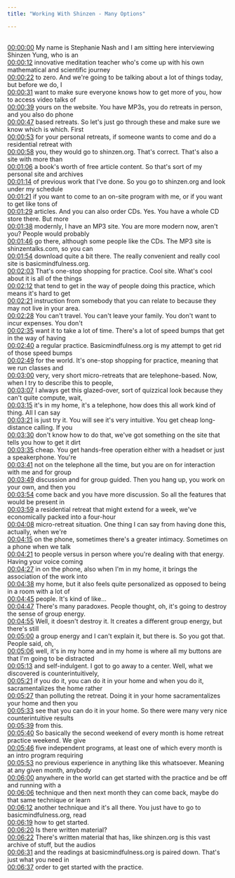```yaml
---
title: "Working With Shinzen - Many Options"

---
```

<br>[00:00:00](https://www.youtube.com/watch?v=pkn6HqGCtyM&t=0)   My name is Stephanie Nash and I am sitting here interviewing Shinzen Yung, who is an 
<br>[00:00:12](https://www.youtube.com/watch?v=pkn6HqGCtyM&t=12)   innovative meditation teacher who's come up with his own mathematical and scientific journey 
<br>[00:00:22](https://www.youtube.com/watch?v=pkn6HqGCtyM&t=22)   to zero. And we're going to be talking about a lot of things today, but before we do, I 
<br>[00:00:31](https://www.youtube.com/watch?v=pkn6HqGCtyM&t=31)   want to make sure everyone knows how to get more of you, how to access video talks of 
<br>[00:00:39](https://www.youtube.com/watch?v=pkn6HqGCtyM&t=39)   yours on the website. You have MP3s, you do retreats in person, and you also do phone 
<br>[00:00:47](https://www.youtube.com/watch?v=pkn6HqGCtyM&t=47)   based retreats. So let's just go through these and make sure we know which is which. First 
<br>[00:00:53](https://www.youtube.com/watch?v=pkn6HqGCtyM&t=53)   for your personal retreats, if someone wants to come and do a residential retreat with 
<br>[00:00:58](https://www.youtube.com/watch?v=pkn6HqGCtyM&t=58)   you, they would go to shinzen.org. That's correct. That's also a site with more than 
<br>[00:01:06](https://www.youtube.com/watch?v=pkn6HqGCtyM&t=66)   a book's worth of free article content. So that's sort of my personal site and archives 
<br>[00:01:14](https://www.youtube.com/watch?v=pkn6HqGCtyM&t=74)   of previous work that I've done. So you go to shinzen.org and look under my schedule 
<br>[00:01:21](https://www.youtube.com/watch?v=pkn6HqGCtyM&t=81)   if you want to come to an on-site program with me, or if you want to get like tons of 
<br>[00:01:29](https://www.youtube.com/watch?v=pkn6HqGCtyM&t=89)   articles. And you can also order CDs. Yes. You have a whole CD store there. But more 
<br>[00:01:38](https://www.youtube.com/watch?v=pkn6HqGCtyM&t=98)   modernly, I have an MP3 site. You are more modern now, aren't you? People would probably 
<br>[00:01:46](https://www.youtube.com/watch?v=pkn6HqGCtyM&t=106)   go there, although some people like the CDs. The MP3 site is shinzentalks.com, so you can 
<br>[00:01:54](https://www.youtube.com/watch?v=pkn6HqGCtyM&t=114)   download quite a bit there. The really convenient and really cool site is basicmindfulness.org. 
<br>[00:02:03](https://www.youtube.com/watch?v=pkn6HqGCtyM&t=123)   That's one-stop shopping for practice. Cool site. What's cool about it is all of the things 
<br>[00:02:12](https://www.youtube.com/watch?v=pkn6HqGCtyM&t=132)   that tend to get in the way of people doing this practice, which means it's hard to get 
<br>[00:02:21](https://www.youtube.com/watch?v=pkn6HqGCtyM&t=141)   instruction from somebody that you can relate to because they may not live in your area. 
<br>[00:02:28](https://www.youtube.com/watch?v=pkn6HqGCtyM&t=148)   You can't travel. You can't leave your family. You don't want to incur expenses. You don't 
<br>[00:02:35](https://www.youtube.com/watch?v=pkn6HqGCtyM&t=155)   want it to take a lot of time. There's a lot of speed bumps that get in the way of having 
<br>[00:02:40](https://www.youtube.com/watch?v=pkn6HqGCtyM&t=160)   a regular practice. Basicmindfulness.org is my attempt to get rid of those speed bumps 
<br>[00:02:49](https://www.youtube.com/watch?v=pkn6HqGCtyM&t=169)   for the world. It's one-stop shopping for practice, meaning that we run classes and 
<br>[00:03:00](https://www.youtube.com/watch?v=pkn6HqGCtyM&t=180)   very, very short micro-retreats that are telephone-based. Now, when I try to describe this to people, 
<br>[00:03:07](https://www.youtube.com/watch?v=pkn6HqGCtyM&t=187)   I always get this glazed-over, sort of quizzical look because they can't quite compute, wait, 
<br>[00:03:15](https://www.youtube.com/watch?v=pkn6HqGCtyM&t=195)   it's in my home, it's a telephone, how does this all work kind of thing. All I can say 
<br>[00:03:21](https://www.youtube.com/watch?v=pkn6HqGCtyM&t=201)   is just try it. You will see it's very intuitive. You get cheap long-distance calling. If you 
<br>[00:03:30](https://www.youtube.com/watch?v=pkn6HqGCtyM&t=210)   don't know how to do that, we've got something on the site that tells you how to get it dirt 
<br>[00:03:35](https://www.youtube.com/watch?v=pkn6HqGCtyM&t=215)   cheap. You get hands-free operation either with a headset or just a speakerphone. You're 
<br>[00:03:41](https://www.youtube.com/watch?v=pkn6HqGCtyM&t=221)   not on the telephone all the time, but you are on for interaction with me and for group 
<br>[00:03:49](https://www.youtube.com/watch?v=pkn6HqGCtyM&t=229)   discussion and for group guided. Then you hang up, you work on your own, and then you 
<br>[00:03:54](https://www.youtube.com/watch?v=pkn6HqGCtyM&t=234)   come back and you have more discussion. So all the features that would be present in 
<br>[00:03:59](https://www.youtube.com/watch?v=pkn6HqGCtyM&t=239)   a residential retreat that might extend for a week, we've economically packed into a four-hour 
<br>[00:04:08](https://www.youtube.com/watch?v=pkn6HqGCtyM&t=248)   micro-retreat situation. One thing I can say from having done this, actually, when we're 
<br>[00:04:15](https://www.youtube.com/watch?v=pkn6HqGCtyM&t=255)   on the phone, sometimes there's a greater intimacy. Sometimes on a phone when we talk 
<br>[00:04:21](https://www.youtube.com/watch?v=pkn6HqGCtyM&t=261)   to people versus in person where you're dealing with that energy. Having your voice coming 
<br>[00:04:27](https://www.youtube.com/watch?v=pkn6HqGCtyM&t=267)   in on the phone, also when I'm in my home, it brings the association of the work into 
<br>[00:04:38](https://www.youtube.com/watch?v=pkn6HqGCtyM&t=278)   my home, but it also feels quite personalized as opposed to being in a room with a lot of 
<br>[00:04:45](https://www.youtube.com/watch?v=pkn6HqGCtyM&t=285)   people. It's kind of like... 
<br>[00:04:47](https://www.youtube.com/watch?v=pkn6HqGCtyM&t=287)   There's many paradoxes. People thought, oh, it's going to destroy the sense of group energy. 
<br>[00:04:55](https://www.youtube.com/watch?v=pkn6HqGCtyM&t=295)   Well, it doesn't destroy it. It creates a different group energy, but there's still 
<br>[00:05:00](https://www.youtube.com/watch?v=pkn6HqGCtyM&t=300)   a group energy and I can't explain it, but there is. So you got that. People said, oh, 
<br>[00:05:06](https://www.youtube.com/watch?v=pkn6HqGCtyM&t=306)   well, it's in my home and in my home is where all my buttons are that I'm going to be distracted 
<br>[00:05:13](https://www.youtube.com/watch?v=pkn6HqGCtyM&t=313)   and self-indulgent. I got to go away to a center. Well, what we discovered is counterintuitively, 
<br>[00:05:21](https://www.youtube.com/watch?v=pkn6HqGCtyM&t=321)   if you do it, you can do it in your home and when you do it, sacramentalizes the home rather 
<br>[00:05:27](https://www.youtube.com/watch?v=pkn6HqGCtyM&t=327)   than polluting the retreat. Doing it in your home sacramentalizes your home and then you 
<br>[00:05:33](https://www.youtube.com/watch?v=pkn6HqGCtyM&t=333)   see that you can do it in your home. So there were many very nice counterintuitive results 
<br>[00:05:39](https://www.youtube.com/watch?v=pkn6HqGCtyM&t=339)   from this. 
<br>[00:05:40](https://www.youtube.com/watch?v=pkn6HqGCtyM&t=340)   So basically the second weekend of every month is home retreat practice weekend. We give 
<br>[00:05:46](https://www.youtube.com/watch?v=pkn6HqGCtyM&t=346)   five independent programs, at least one of which every month is an intro program requiring 
<br>[00:05:53](https://www.youtube.com/watch?v=pkn6HqGCtyM&t=353)   no previous experience in anything like this whatsoever. Meaning at any given month, anybody 
<br>[00:06:00](https://www.youtube.com/watch?v=pkn6HqGCtyM&t=360)   anywhere in the world can get started with the practice and be off and running with a 
<br>[00:06:06](https://www.youtube.com/watch?v=pkn6HqGCtyM&t=366)   technique and then next month they can come back, maybe do that same technique or learn 
<br>[00:06:12](https://www.youtube.com/watch?v=pkn6HqGCtyM&t=372)   another technique and it's all there. You just have to go to basicmindfulness.org, read 
<br>[00:06:19](https://www.youtube.com/watch?v=pkn6HqGCtyM&t=379)   how to get started. 
<br>[00:06:20](https://www.youtube.com/watch?v=pkn6HqGCtyM&t=380)   Is there written material? 
<br>[00:06:22](https://www.youtube.com/watch?v=pkn6HqGCtyM&t=382)   There's written material that has, like shinzen.org is this vast archive of stuff, but the audios 
<br>[00:06:31](https://www.youtube.com/watch?v=pkn6HqGCtyM&t=391)   and the readings at basicmindfulness.org is paired down. That's just what you need in 
<br>[00:06:37](https://www.youtube.com/watch?v=pkn6HqGCtyM&t=397)   order to get started with the practice. 
<br>
